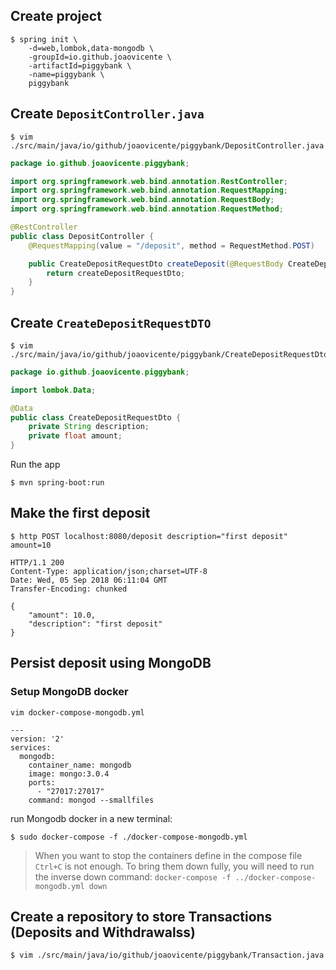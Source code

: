 ## Create project

```
$ spring init \
    -d=web,lombok,data-mongodb \
    -groupId=io.github.joaovicente \
    -artifactId=piggybank \
    -name=piggybank \
    piggybank
```

## Create `DepositController.java`

```
$ vim ./src/main/java/io/github/joaovicente/piggybank/DepositController.java
```


```java
package io.github.joaovicente.piggybank;

import org.springframework.web.bind.annotation.RestController;
import org.springframework.web.bind.annotation.RequestMapping;
import org.springframework.web.bind.annotation.RequestBody;
import org.springframework.web.bind.annotation.RequestMethod;

@RestController
public class DepositController {
    @RequestMapping(value = "/deposit", method = RequestMethod.POST)

    public CreateDepositRequestDto createDeposit(@RequestBody CreateDepositRequestDto createDepositRequestDto) {
        return createDepositRequestDto;
    }
}
```

## Create `CreateDepositRequestDTO`

```
$ vim ./src/main/java/io/github/joaovicente/piggybank/CreateDepositRequestDto.java
```

```java
package io.github.joaovicente.piggybank;

import lombok.Data;

@Data
public class CreateDepositRequestDto {
    private String description;
    private float amount;
}
```


Run the app

```
$ mvn spring-boot:run
```


## Make the first deposit

```
$ http POST localhost:8080/deposit description="first deposit" amount=10

HTTP/1.1 200 
Content-Type: application/json;charset=UTF-8
Date: Wed, 05 Sep 2018 06:11:04 GMT
Transfer-Encoding: chunked

{
    "amount": 10.0,
    "description": "first deposit"
}
```


## Persist deposit using MongoDB


### Setup MongoDB docker

```
vim docker-compose-mongodb.yml
```

```
---
version: '2'
services:
  mongodb:
    container_name: mongodb
    image: mongo:3.0.4
    ports:
      - "27017:27017"
    command: mongod --smallfiles
```

run Mongodb docker in a new terminal:

```
$ sudo docker-compose -f ./docker-compose-mongodb.yml
```

> When you want to stop the containers define in the compose file `Ctrl+C` is not enough. To bring them down fully, you will need to run the inverse down command: `docker-compose -f ../docker-compose-mongodb.yml down`


## Create a repository to store Transactions (Deposits and Withdrawalss)

```
$ vim ./src/main/java/io/github/joaovicente/piggybank/Transaction.java
```

